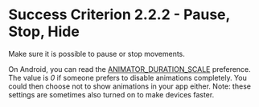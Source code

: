 # Success Criterion 2.2.2 - Pause, Stop, Hide

Make sure it is possible to pause or stop movements.

On Android, you can read the [ANIMATOR_DURATION_SCALE](https://developer.android.com/reference/android/provider/Settings.Global#ANIMATOR_DURATION_SCALE) preference. The value is _0_ if someone prefers to disable animations completely. You could then choose not to show animations in your app either. Note: these settings are sometimes also turned on to make devices faster.
